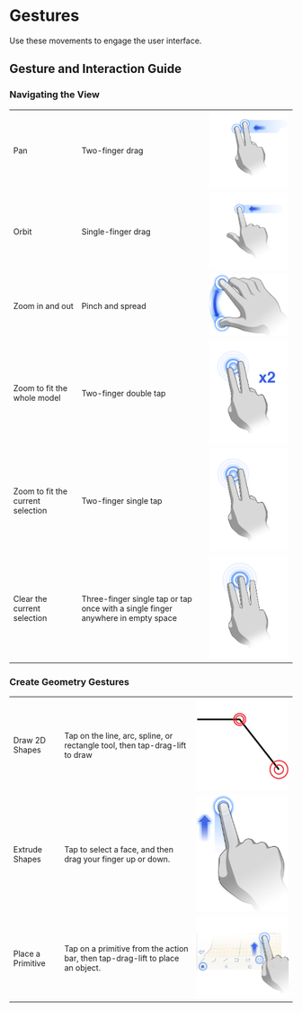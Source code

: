 # Gestures

Use these movements to engage the user interface.

## Gesture and Interaction Guide

### Navigating the View

|  |  |  |
| :--- | :--- | :--- |
| Pan | Two-finger drag | ![](../.gitbook/assets/guid-4307f5d6-e2c3-4cab-9fd2-651d52b3dcf8-low.png) |
| Orbit | Single-finger drag | ![](../.gitbook/assets/guid-65a59445-15db-4f19-b25a-5d5193e57761-low.png) |
| Zoom in and out | Pinch and spread | ![](../.gitbook/assets/guid-7b204401-5d68-4119-bc25-06353f6de600-low.png) |
| Zoom to fit the whole model | Two-finger double tap | ![](../.gitbook/assets/gestures-ios-2finger-doubletap-02.png) |
| Zoom to fit the current selection | Two-finger single tap | ![](../.gitbook/assets/gestures-ios-2finger-singletap-03%20%281%29.png) |
| Clear the current selection | Three-finger single tap or tap once with a single finger anywhere in empty space | ![](../.gitbook/assets/gestures-ios-3finger-singletap-04%20%281%29.png) |

### Create Geometry Gestures

|  |  |  |
| :--- | :--- | :--- |
| Draw 2D Shapes | Tap on the line, arc, spline, or rectangle tool, then tap-drag-lift to draw | ![](../.gitbook/assets/guid-f27654cc-6996-4d89-8030-3ea2b9d41b63-low.png) |
| Extrude Shapes | Tap to select a face, and then drag your finger up or down. | ![](../.gitbook/assets/guid-a84a7dbb-e3ef-4130-afdf-0e9cd1ba5512-low.png) |
| Place a Primitive | Tap on a primitive from the action bar, then tap-drag-lift to place an object. | ![](../.gitbook/assets/primitive_hand-drag-05.png) |

